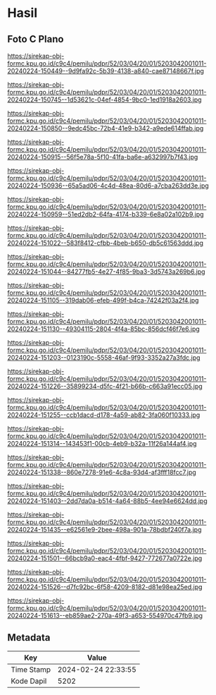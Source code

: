 # Hasil

## Foto C Plano

https://sirekap-obj-formc.kpu.go.id/c9c4/pemilu/pdpr/52/03/04/20/01/5203042001011-20240224-150449--9d9fa92c-5b39-4138-a840-cae87148667f.jpg

https://sirekap-obj-formc.kpu.go.id/c9c4/pemilu/pdpr/52/03/04/20/01/5203042001011-20240224-150745--1d53621c-04ef-4854-9bc0-1ed1918a2603.jpg

https://sirekap-obj-formc.kpu.go.id/c9c4/pemilu/pdpr/52/03/04/20/01/5203042001011-20240224-150850--9edc45bc-72b4-41e9-b342-a9ede614ffab.jpg

https://sirekap-obj-formc.kpu.go.id/c9c4/pemilu/pdpr/52/03/04/20/01/5203042001011-20240224-150915--56f5e78a-5f10-41fa-ba6e-a632997b7f43.jpg

https://sirekap-obj-formc.kpu.go.id/c9c4/pemilu/pdpr/52/03/04/20/01/5203042001011-20240224-150936--65a5ad06-4c4d-48ea-80d6-a7cba263dd3e.jpg

https://sirekap-obj-formc.kpu.go.id/c9c4/pemilu/pdpr/52/03/04/20/01/5203042001011-20240224-150959--51ed2db2-64fa-4174-b339-6e8a02a102b9.jpg

https://sirekap-obj-formc.kpu.go.id/c9c4/pemilu/pdpr/52/03/04/20/01/5203042001011-20240224-151022--583f8412-cfbb-4beb-b650-db5c61563ddd.jpg

https://sirekap-obj-formc.kpu.go.id/c9c4/pemilu/pdpr/52/03/04/20/01/5203042001011-20240224-151044--84277fb5-4e27-4f85-9ba3-3d5743a269b6.jpg

https://sirekap-obj-formc.kpu.go.id/c9c4/pemilu/pdpr/52/03/04/20/01/5203042001011-20240224-151105--319dab06-efeb-499f-b4ca-74242f03a2f4.jpg

https://sirekap-obj-formc.kpu.go.id/c9c4/pemilu/pdpr/52/03/04/20/01/5203042001011-20240224-151130--49304115-2804-4f4a-85bc-856dcf46f7e6.jpg

https://sirekap-obj-formc.kpu.go.id/c9c4/pemilu/pdpr/52/03/04/20/01/5203042001011-20240224-151203--0123190c-5558-46af-9f93-3352a27a3fdc.jpg

https://sirekap-obj-formc.kpu.go.id/c9c4/pemilu/pdpr/52/03/04/20/01/5203042001011-20240224-151226--35899234-d5fc-4f21-b66b-c663a91ecc05.jpg

https://sirekap-obj-formc.kpu.go.id/c9c4/pemilu/pdpr/52/03/04/20/01/5203042001011-20240224-151255--ccb1dacd-d178-4a59-ab82-3fa060f10333.jpg

https://sirekap-obj-formc.kpu.go.id/c9c4/pemilu/pdpr/52/03/04/20/01/5203042001011-20240224-151314--143453f1-00cb-4eb9-b32a-11f26a144af4.jpg

https://sirekap-obj-formc.kpu.go.id/c9c4/pemilu/pdpr/52/03/04/20/01/5203042001011-20240224-151338--860e7278-91e6-4c8a-93d4-af3fff18fcc7.jpg

https://sirekap-obj-formc.kpu.go.id/c9c4/pemilu/pdpr/52/03/04/20/01/5203042001011-20240224-151403--2dd7da0a-b514-4a64-88b5-4ee94e6624dd.jpg

https://sirekap-obj-formc.kpu.go.id/c9c4/pemilu/pdpr/52/03/04/20/01/5203042001011-20240224-151435--e62561e9-2bee-498a-901a-78bdbf240f7a.jpg

https://sirekap-obj-formc.kpu.go.id/c9c4/pemilu/pdpr/52/03/04/20/01/5203042001011-20240224-151501--66bcb9a0-eac4-4fbf-9427-772677a0722e.jpg

https://sirekap-obj-formc.kpu.go.id/c9c4/pemilu/pdpr/52/03/04/20/01/5203042001011-20240224-151526--d7fc92bc-6f58-4209-8182-d81e98ea25ed.jpg

https://sirekap-obj-formc.kpu.go.id/c9c4/pemilu/pdpr/52/03/04/20/01/5203042001011-20240224-151613--eb859ae2-270a-49f3-a653-554970c47fb9.jpg


## Metadata

| Key        | Value               |
| ---------- | ------------------- |
| Time Stamp | 2024-02-24 22:33:55 |
| Kode Dapil | 5202                |




